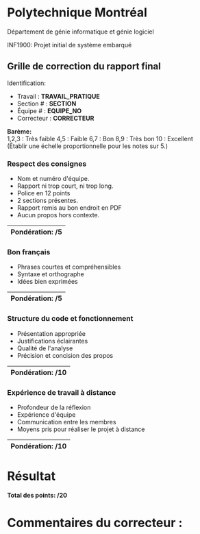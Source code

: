 # Polytechnique Montréal

Département de génie informatique et génie logiciel

INF1900: Projet initial de système embarqué

## Grille de correction du rapport final

Identification:
+ Travail    : __TRAVAIL_PRATIQUE__
+ Section #  : __SECTION__
+ Équipe #   : __EQUIPE_NO__
+ Correcteur : __CORRECTEUR__

__Barème:__  
1,2,3 : Très faible  4,5 : Faible  6,7 : Bon  8,9 : Très bon 10 : Excellent  
(Établir une échelle proportionnelle pour les notes sur 5.)

### Respect des consignes
- Nom et numéro d'équipe.
- Rapport ni trop court, ni trop long.
- Police en 12 points
- 2 sections présentes.
- Rapport remis au bon endroit en PDF
- Aucun propos hors contexte.

|__Pondération:  /5__|
|---------------------|

### Bon français
- Phrases courtes et compréhensibles
- Syntaxe et orthographe
- Idées bien exprimées

|__Pondération:  /5__|
|---------------------|

### Structure du code et fonctionnement
- Présentation appropriée
- Justifications éclairantes
- Qualité de l'analyse
- Précision et concision des propos

|__Pondération:  /10__|
|---------------------|
### Expérience de travail à distance
- Profondeur de la réflexion
- Expérience d'équipe
- Communication entre les membres
- Moyens pris pour réaliser le projet à distance

|__Pondération:  /10__|
|---------------------|


# Résultat

__Total des points: /20__

# Commentaires du correcteur :



